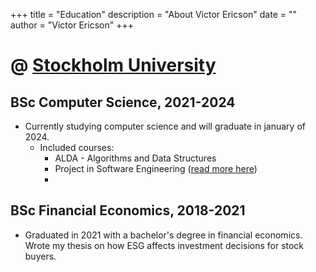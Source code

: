 +++
title = "Education"
description = "About Victor Ericson"
date = ""
author = "Victor Ericson"
+++

# @ [Stockholm University](https://www.su.se/english)
## BSc Computer Science, 2021-2024
* Currently studying computer science and will graduate in january of 2024.
  * Included courses:
    - ALDA - Algorithms and Data Structures
    - Project in Software Engineering ([read more here](http://localhost:1313/projects/))
    - 
## BSc Financial Economics, 2018-2021
* Graduated in 2021 with a bachelor's degree in financial economics. Wrote my thesis on how ESG affects investment decisions for stock buyers.